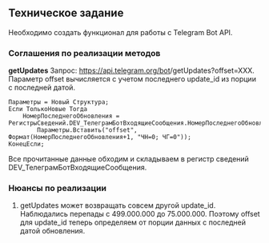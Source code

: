 ## Техническое задание
Необходимо создать функционал для работы с Telegram Bot API.

### Соглашения по реализации методов

**getUpdates**
Запрос: https://api.telegram.org/bot<token>/getUpdates?offset=XXX.
Параметр offset вычисляется с учетом последнего update_id из порции с последней датой.
```
Параметры = Новый Структура;
Если ТолькоНовые Тогда
	НомерПоследнегоОбновления = РегистрыСведений.DEV_ТелеграмБотВходящиеСообщения.НомерПоследнегоОбновления(Выборка.ТелеграмБот);
		Параметры.Вставить("offset", Формат(НомерПоследнегоОбновления+1, "ЧН=0; ЧГ=0"));
КонецЕсли;
```
Все прочитанные данные обходим и складываем в регистр сведений DEV_ТелеграмБотВходящиеСообщения.

### Нюансы по реализации
1. getUpdates может возвращать совсем другой update_id. Наблюдались перепады с 499.000.000 до 75.000.000. Поэтому offset для update_id теперь определяем от порции данных с последней датой обновления.
